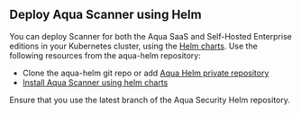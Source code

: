 ## Deploy Aqua Scanner using Helm

You can deploy Scanner for both the Aqua SaaS and Self-Hosted Enterprise editions in your Kubernetes cluster, using the [Helm charts](https://helm.sh/). Use the following resources from the aqua-helm repository:

* Clone the aqua-helm git repo or add [Aqua Helm private repository](https://helm.aquasec.com)
* [Install Aqua Scanner using helm charts](https://github.com/aquasecurity/aqua-helm/tree/6.2/scanner#Installing-the-Chart)

Ensure that you use the latest branch of the Aqua Security Helm repository.